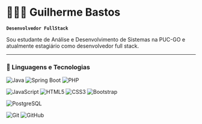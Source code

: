 # 👨🏻‍💻 Guilherme Bastos

**`Desenvolvedor FullStack`**

Sou estudante de Análise e Desenvolvimento de Sistemas na PUC-GO e atualmente estagiário como desenvolvedor full stack.

---

### 🤖 Linguagens e Tecnologias

![Java](https://img.shields.io/badge/Java-007396?style=flat-square&logo=java&logoColor=white)
![Spring Boot](https://img.shields.io/badge/Spring_Boot-6DB33F?style=flat-square&logo=spring&logoColor=white)
![PHP](https://img.shields.io/badge/PHP-777BB4?style=flat-square&logo=php&logoColor=white)

![JavaScript](https://img.shields.io/badge/JavaScript-F7DF1E?style=flat-square&logo=javascript&logoColor=black)
![HTML5](https://img.shields.io/badge/HTML5-E34F26?style=flat-square&logo=html5&logoColor=white)
![CSS3](https://img.shields.io/badge/CSS3-1572B6?style=flat-square&logo=css3&logoColor=white)
![Bootstrap](https://img.shields.io/badge/Bootstrap-563D7C?style=flat-square&logo=bootstrap&logoColor=white)

![PostgreSQL](https://img.shields.io/badge/PostgreSQL-336791?style=flat-square&logo=postgresql&logoColor=white)

![Git](https://img.shields.io/badge/Git-F05032?style=flat-square&logo=git&logoColor=white)
![GitHub](https://img.shields.io/badge/GitHub-181717?style=flat-square&logo=github&logoColor=white)


